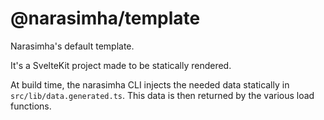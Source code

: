 # @narasimha/template

Narasimha's default template.

It's a SvelteKit project made to be statically rendered.

At build time, the narasimha CLI injects the needed data statically in `src/lib/data.generated.ts`. This data is then returned by the various load functions.

